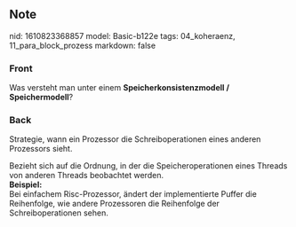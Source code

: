## Note
nid: 1610823368857
model: Basic-b122e
tags: 04_koheraenz, 11_para_block_prozess
markdown: false

### Front
Was versteht man unter einem <b>Speicherkonsistenzmodell / Speichermodell</b>?

### Back
Strategie, wann ein Prozessor die Schreiboperationen eines anderen
Prozessors sieht.
<div>
  Bezieht sich auf die Ordnung, in der die Speicheroperationen
  eines Threads von anderen Threads beobachtet werden.
</div>
<div>
  <b>Beispiel:</b>
</div>
<div>
  Bei einfachem Risc-Prozessor, ändert der implementierte Puffer
  die Reihenfolge, wie andere Prozessoren die Reihenfolge der
  Schreiboperationen sehen.
</div>
